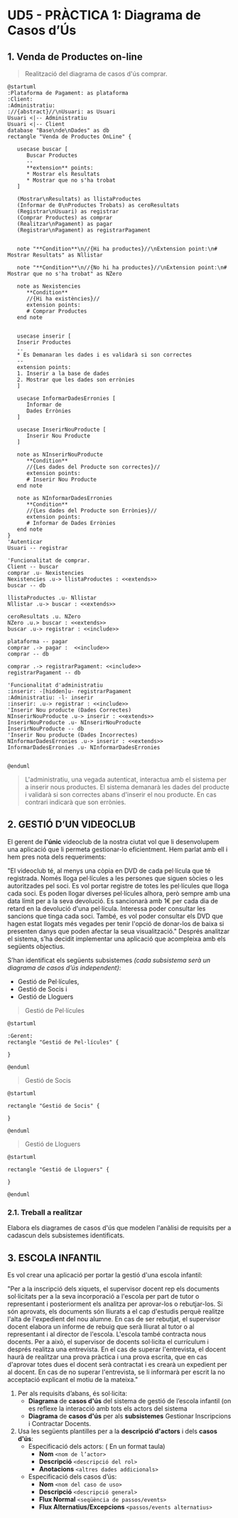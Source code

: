# UD5 - PRÀCTICA 1: Diagrama de Casos d’Ús

## 1. Venda de Productes on-line

> Realització del diagrama de casos d'ús comprar.

```plantuml
@startuml
:Plataforma de Pagament: as plataforma
:Client:
:Administratiu:
://{abstract}//\nUsuari: as Usuari  
Usuari <|-- Administratiu
Usuari <|-- Client
database "Base\nde\nDades" as db
rectangle "Venda de Productes OnLine" {

   usecase buscar [
      Buscar Productes
      --
      **extension** points:
      * Mostrar els Resultats
      * Mostrar que no s'ha trobat
   ]

   (Mostrar\nResultats) as llistaProductes
   (Informar de 0\nProductes Trobats) as ceroResultats
   (Registrar\nUsuari) as registrar
   (Comprar Productes) as comprar
   (Realitzar\nPagament) as pagar
   (Registrar\nPagament) as registrarPagament
   
   
   note "**Condition**\n//{Hi ha productes}//\nExtension point:\n# Mostrar Resultats" as Nllistar

   note "**Condition**\n//{No hi ha productes}//\nExtension point:\n# Mostrar que no s'ha trobat" as NZero

   note as Nexistencies
      **Condition**
      //{Hi ha existències}//
      extension points:
      # Comprar Productes
   end note


   usecase inserir [
   Inserir Productes
   ..
   * Es Demanaran les dades i es validarà si son correctes
   --
   extension points:
   1. Inserir a la base de dades
   2. Mostrar que les dades son errònies
   ]

   usecase InformarDadesErronies [
      Informar de 
      Dades Errònies 
   ]

   usecase InserirNouProducte [
      Inserir Nou Producte
   ]

   note as NInserirNouProducte 
      **Condition**
      //{Les dades del Producte son correctes}//
      extension points:
      # Inserir Nou Producte
   end note

   note as NInformarDadesErronies
      **Condition**
      //{Les dades del Producte son Errònies}//
      extension points:
      # Informar de Dades Errònies
   end note
}
'Autenticar
Usuari -- registrar

'Funcionalitat de comprar.
Client -- buscar
comprar .u- Nexistencies
Nexistencies .u-> llistaProductes : <<extends>> 
buscar -- db

llistaProductes .u- Nllistar
Nllistar .u-> buscar : <<extends>>

ceroResultats .u. NZero 
NZero .u.> buscar : <<extends>>
buscar .u-> registrar : <<include>>

plataforma -- pagar 
comprar .-> pagar :  <<include>>
comprar -- db

comprar .-> registrarPagament: <<include>> 
registrarPagament -- db 

'Funcionalitat d'administratiu
:inserir: -[hidden]u- registrarPagament
:Administratiu: -l- inserir
:inserir: .u-> registrar : <<include>> 
'Inserir Nou producte (Dades Correctes)
NInserirNouProducte .u-> inserir : <<extends>>
InserirNouProducte .u- NInserirNouProducte
InserirNouProducte -- db
'Inserir Nou producte (Dades Incorrectes)
NInformarDadesErronies .u-> inserir : <<extends>>
InformarDadesErronies .u- NInformarDadesErronies


@enduml
```

> L'administratiu, una vegada autenticat, interactua amb el sistema per a inserir nous productes. El sistema demanarà les dades del producte i validarà si son correctes abans d'inserir el nou producte. En cas contrari indicarà que son errònies.


## 2. GESTIÓ D’UN VIDEOCLUB

El gerent de **l'únic** videoclub de la nostra ciutat vol que li desenvolupem una aplicació que li permeta gestionar-lo eficientment.  Hem parlat amb ell i hem pres nota dels requeriments:

"El videoclub té, al menys una còpia en DVD de cada pel·lícula que té registrada. Només lloga pel·lícules a les persones que siguen sòcies o les autoritzades pel soci. Es vol portar registre  de  totes  les  pel·lícules  que  lloga  cada  soci.  Es  poden  llogar  diverses  pel·lícules alhora, però sempre amb una data límit per a la seva devolució. Es sancionarà amb 1€ per cada dia de retard en la devolució d'una pel·lícula. Interessa poder consultar les sancions que tinga cada soci. També, es vol poder consultar els DVD que hagen estat llogats més vegades per tenir l'opció de donar-los de baixa si presenten danys que poden afectar la seua visualització." Després analitzar el sistema, s’ha decidit implementar una aplicació que acompleixa amb els següents objectius.

S’han identificat els següents subsistemes *(cada subsistema serà un diagrama de casos d’ús 
independent)*:  

* Gestió de Pel·lícules,  
* Gestió de Socis i  
* Gestió de Lloguers

> Gestió de Pel·lícules

```plantuml
@startuml

:Gerent: 
rectangle "Gestió de Pel·lícules" {

}

@enduml
```

> Gestió de Socis

```plantuml
@startuml

rectangle "Gestió de Socis" {

}

@enduml
```

> Gestió de Lloguers

```plantuml
@startuml

rectangle "Gestió de Lloguers" {

}

@enduml
```

### 2.1. Treball a realitzar

Elabora els diagrames de casos d'ús que modelen l'anàlisi de requisits per a cadascun dels 
subsistemes identificats.

## 3. ESCOLA INFANTIL

Es vol crear una aplicació per portar la gestió d'una escola infantil:  

"Per a la inscripció dels xiquets, el supervisor docent rep els documents sol·licitats per a la seva incorporació a l'escola per part de tutor o representant i posteriorment els  analitza  per  aprovar-los  o  rebutjar-los.  Si  són  aprovats,  els  documents  són lliurats a el cap d'estudis perquè realitze l'alta de l'expedient del nou alumne. En cas de ser rebutjat, el supervisor docent elabora un informe de rebuig que serà lliurat al tutor o al representant i al director de l'escola. L'escola també contracta nous docents. Per a això, el supervisor de docents sol·licita el currículum i després realitza una entrevista. En el cas de superar l'entrevista, el docent  haurà  de  realitzar  una  prova  pràctica  i  una  prova  escrita,  que  en  cas d'aprovar totes dues el docent serà contractat i es crearà un expedient per al docent. En cas de no superar l'entrevista, se li informarà per escrit la no acceptació explicant el motiu de la mateixa."

1. Per als requisits d’abans, és sol·licita:  
   * **Diagrama** de **casos d'ús** del sistema de gestió de l’escola infantil (on es reflexe la interacció amb tots els actors del sistema
   * **Diagrama** de **casos d'ús** per als **subsistemes** Gestionar Inscripcions i Contractar Docents.
2. Usa les següents plantilles per a la **descripció d'actors** i dels **casos d'ús**:
   * Especificació dels actors: ( En un format taula)  
     * **Nom** `<nom de l’actor>`
     * **Descripció** `<descripció del rol>`
     * **Anotacions** `<altres dades addicionals>`
   * Especificació dels casos d’ús:
     * **Nom** `<nom del caso de uso>`
     * **Descripció** `<descripció general>`
     * **Flux Normal** `<seqüència de passos/events>` 
     * **Flux Alternatius/Excepcions** `<passos/events alternatius>`